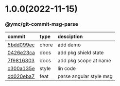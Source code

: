 <a name="1.0.0"></a>
# 1.0.0(2022-11-15)
### @ymc/git-commit-msg-parse
commit|type|desciption
:----|:----|:----
[5bdd099ec](https://github.com/ymc-github/js-idea/commit/d5bdd099ec062975d7b34cd416ca0491a5da3b57)|chore|add demo
[0426e23ca](https://github.com/ymc-github/js-idea/commit/90426e23cac406ba3faf66f3c01d00cf6a2b857c)|docs|add pkg shield state
[7f9816303](https://github.com/ymc-github/js-idea/commit/17f9816303affed7df6cf9d56cf31f4ee2c7cbd5)|docs|add pkg scope at name
[c300a135e](https://github.com/ymc-github/js-idea/commit/7c300a135e0b726a704023a8e3de9269464d0da8)|style|lin code
[dd020eba7](https://github.com/ymc-github/js-idea/commit/7dd020eba7985ce7e52eb60accc73c604270a709)|feat|parse angular style msg